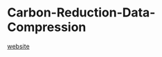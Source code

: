 # Carbon-Reduction-Data-Compression

[website](http://www.michaelpiseno.com/Carbon-Reduction-Data-Compression/)
